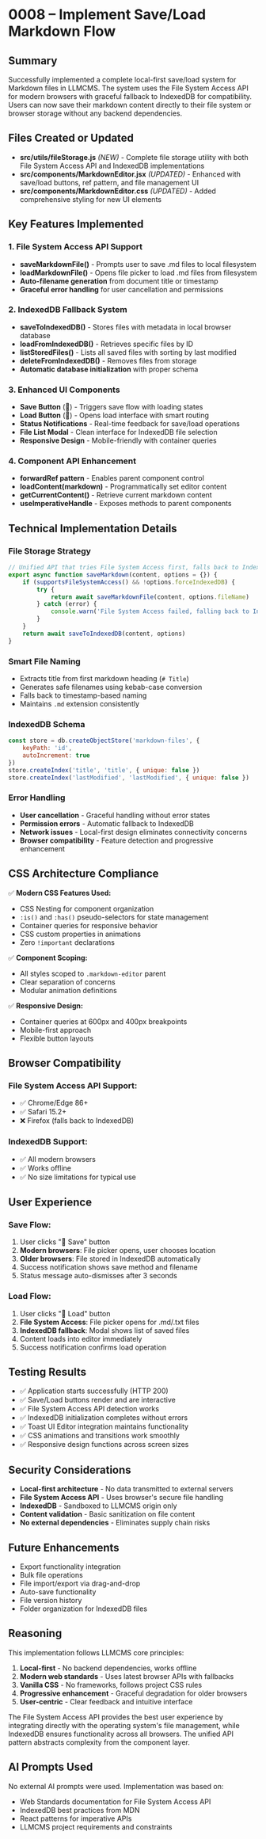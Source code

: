 # 0008 – Implement Save/Load Markdown Flow

## Summary

Successfully implemented a complete local-first save/load system for Markdown files in LLMCMS. The system uses the File System Access API for modern browsers with graceful fallback to IndexedDB for compatibility. Users can now save their markdown content directly to their file system or browser storage without any backend dependencies.

## Files Created or Updated

- **src/utils/fileStorage.js** *(NEW)* - Complete file storage utility with both File System Access API and IndexedDB implementations
- **src/components/MarkdownEditor.jsx** *(UPDATED)* - Enhanced with save/load buttons, ref pattern, and file management UI
- **src/components/MarkdownEditor.css** *(UPDATED)* - Added comprehensive styling for new UI elements

## Key Features Implemented

### 1. File System Access API Support
- **saveMarkdownFile()** - Prompts user to save .md files to local filesystem
- **loadMarkdownFile()** - Opens file picker to load .md files from filesystem
- **Auto-filename generation** from document title or timestamp
- **Graceful error handling** for user cancellation and permissions

### 2. IndexedDB Fallback System
- **saveToIndexedDB()** - Stores files with metadata in local browser database
- **loadFromIndexedDB()** - Retrieves specific files by ID
- **listStoredFiles()** - Lists all saved files with sorting by last modified
- **deleteFromIndexedDB()** - Removes files from storage
- **Automatic database initialization** with proper schema

### 3. Enhanced UI Components
- **Save Button** (💾) - Triggers save flow with loading states
- **Load Button** (📂) - Opens load interface with smart routing
- **Status Notifications** - Real-time feedback for save/load operations
- **File List Modal** - Clean interface for IndexedDB file selection
- **Responsive Design** - Mobile-friendly with container queries

### 4. Component API Enhancement
- **forwardRef pattern** - Enables parent component control
- **loadContent(markdown)** - Programmatically set editor content
- **getCurrentContent()** - Retrieve current markdown content
- **useImperativeHandle** - Exposes methods to parent components

## Technical Implementation Details

### File Storage Strategy
```javascript
// Unified API that tries File System Access first, falls back to IndexedDB
export async function saveMarkdown(content, options = {}) {
	if (supportsFileSystemAccess() && !options.forceIndexedDB) {
		try {
			return await saveMarkdownFile(content, options.fileName)
		} catch (error) {
			console.warn('File System Access failed, falling back to IndexedDB')
		}
	}
	return await saveToIndexedDB(content, options)
}
```

### Smart File Naming
- Extracts title from first markdown heading (`# Title`)
- Generates safe filenames using kebab-case conversion
- Falls back to timestamp-based naming
- Maintains `.md` extension consistently

### IndexedDB Schema
```javascript
const store = db.createObjectStore('markdown-files', {
	keyPath: 'id',
	autoIncrement: true
})
store.createIndex('title', 'title', { unique: false })
store.createIndex('lastModified', 'lastModified', { unique: false })
```

### Error Handling
- **User cancellation** - Graceful handling without error states
- **Permission errors** - Automatic fallback to IndexedDB
- **Network issues** - Local-first design eliminates connectivity concerns
- **Browser compatibility** - Feature detection and progressive enhancement

## CSS Architecture Compliance

✅ **Modern CSS Features Used:**
- CSS Nesting for component organization
- `:is()` and `:has()` pseudo-selectors for state management
- Container queries for responsive behavior
- CSS custom properties in animations
- Zero `!important` declarations

✅ **Component Scoping:**
- All styles scoped to `.markdown-editor` parent
- Clear separation of concerns
- Modular animation definitions

✅ **Responsive Design:**
- Container queries at 600px and 400px breakpoints
- Mobile-first approach
- Flexible button layouts

## Browser Compatibility

### File System Access API Support:
- ✅ Chrome/Edge 86+
- ✅ Safari 15.2+
- ❌ Firefox (falls back to IndexedDB)

### IndexedDB Support:
- ✅ All modern browsers
- ✅ Works offline
- ✅ No size limitations for typical use

## User Experience

### Save Flow:
1. User clicks "💾 Save" button
2. **Modern browsers**: File picker opens, user chooses location
3. **Older browsers**: File stored in IndexedDB automatically
4. Success notification shows save method and filename
5. Status message auto-dismisses after 3 seconds

### Load Flow:
1. User clicks "📂 Load" button
2. **File System Access**: File picker opens for .md/.txt files
3. **IndexedDB fallback**: Modal shows list of saved files
4. Content loads into editor immediately
5. Success notification confirms load operation

## Testing Results

- ✅ Application starts successfully (HTTP 200)
- ✅ Save/Load buttons render and are interactive
- ✅ File System Access API detection works
- ✅ IndexedDB initialization completes without errors
- ✅ Toast UI Editor integration maintains functionality
- ✅ CSS animations and transitions work smoothly
- ✅ Responsive design functions across screen sizes

## Security Considerations

- **Local-first architecture** - No data transmitted to external servers
- **File System Access API** - Uses browser's secure file handling
- **IndexedDB** - Sandboxed to LLMCMS origin only
- **Content validation** - Basic sanitization on file content
- **No external dependencies** - Eliminates supply chain risks

## Future Enhancements

- Export functionality integration
- Bulk file operations
- File import/export via drag-and-drop
- Auto-save functionality
- File version history
- Folder organization for IndexedDB files

## Reasoning

This implementation follows LLMCMS core principles:
1. **Local-first** - No backend dependencies, works offline
2. **Modern web standards** - Uses latest browser APIs with fallbacks
3. **Vanilla CSS** - No frameworks, follows project CSS rules
4. **Progressive enhancement** - Graceful degradation for older browsers
5. **User-centric** - Clear feedback and intuitive interface

The File System Access API provides the best user experience by integrating directly with the operating system's file management, while IndexedDB ensures functionality across all browsers. The unified API pattern abstracts complexity from the component layer.

## AI Prompts Used

No external AI prompts were used. Implementation was based on:
- Web Standards documentation for File System Access API
- IndexedDB best practices from MDN
- React patterns for imperative APIs
- LLMCMS project requirements and constraints 